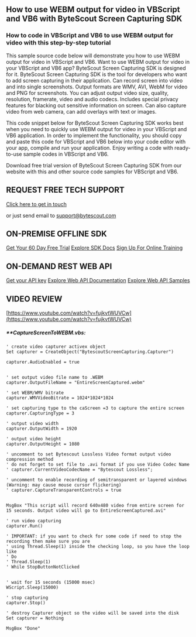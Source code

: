 ## How to use WEBM output for video in VBScript and VB6 with ByteScout Screen Capturing SDK

### How to code in VBScript and VB6 to use WEBM output for video with this step-by-step tutorial

This sample source code below will demonstrate you how to use WEBM output for video in VBScript and VB6. Want to use WEBM output for video in your VBScript and VB6 app? ByteScout Screen Capturing SDK is designed for it. ByteScout Screen Capturing SDK is the tool for developers who want to add screen capturing in their application. Can record screen into video and into single screenshots. Output formats are WMV, AVI, WebM for video and PNG for screenshots. You can adjust output video size, quality, resolution, framerate, video and audio codecs. Includes special privacy features for blacking out sensitive information on screen. Can also capture video from web camera, can add overlays with text or images.

This code snippet below for ByteScout Screen Capturing SDK works best when you need to quickly use WEBM output for video in your VBScript and VB6 application. In order to implement the functionality, you should copy and paste this code for VBScript and VB6 below into your code editor with your app, compile and run your application. Enjoy writing a code with ready-to-use sample codes in VBScript and VB6.

Download free trial version of ByteScout Screen Capturing SDK from our website with this and other source code samples for VBScript and VB6.

## REQUEST FREE TECH SUPPORT

[Click here to get in touch](https://bytescout.zendesk.com/hc/en-us/requests/new?subject=ByteScout%20Screen%20Capturing%20SDK%20Question)

or just send email to [support@bytescout.com](mailto:support@bytescout.com?subject=ByteScout%20Screen%20Capturing%20SDK%20Question) 

## ON-PREMISE OFFLINE SDK 

[Get Your 60 Day Free Trial](https://bytescout.com/download/web-installer?utm_source=github-readme)
[Explore SDK Docs](https://bytescout.com/documentation/index.html?utm_source=github-readme)
[Sign Up For Online Training](https://academy.bytescout.com/)


## ON-DEMAND REST WEB API

[Get your API key](https://pdf.co/documentation/api?utm_source=github-readme)
[Explore Web API Documentation](https://pdf.co/documentation/api?utm_source=github-readme)
[Explore Web API Samples](https://github.com/bytescout/ByteScout-SDK-SourceCode/tree/master/PDF.co%20Web%20API)

## VIDEO REVIEW

[https://www.youtube.com/watch?v=fujkvtWUVCw](https://www.youtube.com/watch?v=fujkvtWUVCw)




<!-- code block begin -->

##### ****CaptureScreenToWEBM.vbs:**
    
```
' create video capturer activex object
Set capturer = CreateObject("BytescoutScreenCapturing.Capturer")

capturer.AudioEnabled = true


' set output video file name to .WEBM 
capturer.OutputFileName = "EntireScreenCaptured.webm" 

' set WEBM/WMV bitrate
capturer.WMVVideoBitrate = 1024*1024*1024

' set capturing type to the caScreen =3 to capture the entire screen
capturer.CapturingType = 3

' output video width
capturer.OutputWidth = 1920

' output video height
capturer.OutputHeight = 1080

' uncomment to set Bytescout Lossless Video format output video compression method
' do not forget to set file to .avi format if you use Video Codec Name
' capturer.CurrentVideoCodecName = "Bytescout Lossless";             

' uncomment to enable recording of semitransparent or layered windows (Warning: may cause mouse cursor flickering)
' capturer.CaptureTransparentControls = true


MsgBox "This script will record 640x480 video from entire screen for 15 seconds. Output video will go to EntireScreenCaptured.avi"

' run video capturing 
capturer.Run()

' IMPORTANT: if you want to check for some code if need to stop the recording then make sure you are 
' using Thread.Sleep(1) inside the checking loop, so you have the loop like
' Do 
' Thread.Sleep(1) 
' While StopButtonNotClicked


' wait for 15 seconds (15000 msec)
WScript.Sleep(15000)

' stop capturing
capturer.Stop()

' destroy Capturer object so the video will be saved into the disk
Set capturer = Nothing

MsgBox "Done"

```

<!-- code block end -->